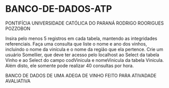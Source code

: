 # BANCO-DE-DADOS-ATP 
PONTIFÍCIA UNIVERSIDADE CATÓLICA DO PARANÁ
RODRIGO ROORIGUES POZZOBON

Insira pelo menos 5 registros em cada tabela, mantendo as integridades referenciais.
Faça uma consulta que liste o nome e ano dos  vinhos, incluindo o nome da vinícula e o nome da região que ela pertence.
Crie um usuário Somellier, que deve ter acesso pelo localhost ao Select da tabela Vinho e ao Select do campo codVinicula e nomeVinicula da tabela Vinicula. Além disto, ele somente pode realizar 40 consultas por hora.

BANCO DE DADOS DE UMA ADEGA DE VINHO FEITO PARA ATIVADADE AVALIATIVA

